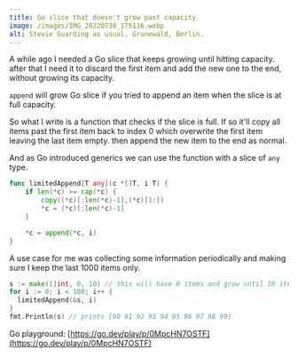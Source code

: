 ```yaml
---
title: Go slice that doesn't grow past capacity
image: /images/IMG_20220730_175116.webp
alt: Stevie Guarding as usual. Grunewald, Berlin.
---
```


A while ago I needed a Go slice that keeps growing until hitting capacity. after that I need it to discard the first item and add the new one to the end, without growing its capacity.

`append` will grow Go slice if you tried to append an item when the slice is at full capacity.

So what I write is a function that checks if the slice is full. If so it'll copy all items past the first item back to index 0 which overwrite the first item leaving the last item empty. then append the new item to the end as normal.

And as Go introduced generics we can use the function with a slice of `any` type.

```go
func limitedAppend[T any](c *[]T, i T) {
	if len(*c) >= cap(*c) {
		copy((*c)[:len(*c)-1],(*c)[1:])
		*c = (*c)[:len(*c)-1]
	}

	*c = append(*c, i)
}
```

A use case for me was collecting some information periodically and making sure I keep the last 1000 items only.

```go
s := make([]int, 0, 10) // this will have 0 items and grow until 10 items
for i := 0; i < 100; i++ {
  limitedAppend(&s, i)
}
fmt.Println(s) // prints [90 91 92 93 94 95 96 97 98 99]
```

Go playground: [https://go.dev/play/p/0MpcHN7OSTF](https://go.dev/play/p/0MpcHN7OSTF)
